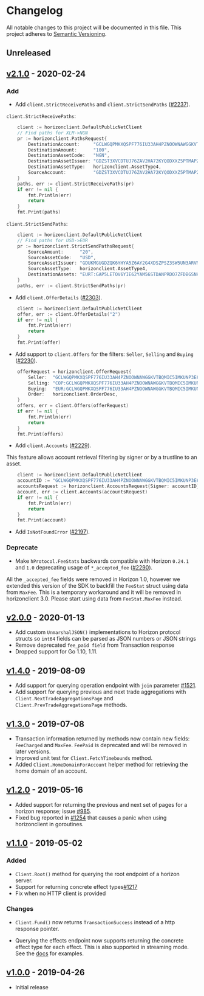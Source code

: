 # Changelog

All notable changes to this project will be documented in this
file.  This project adheres to [Semantic Versioning](http://semver.org/).

## Unreleased

## [v2.1.0](https://github.com/stellar/go/releases/tag/horizonclient-v2.1.0) - 2020-02-24

### Add

- Add `client.StrictReceivePaths` and  `client.StrictSendPaths` ([#2237](https://github.com/stellar/go/pull/2237)).

`client.StrictReceivePaths`:

```go
	client := horizonclient.DefaultPublicNetClient
	// Find paths for XLM->NGN
	pr := horizonclient.PathsRequest{
		DestinationAccount:     "GCLWGQPMKXQSPF776IU33AH4PZNOOWNAWGGKVTBQMIC5IMKUNP3E6NVU",
		DestinationAmount:      "100",
		DestinationAssetCode:   "NGN",
		DestinationAssetIssuer: "GDZST3XVCDTUJ76ZAV2HA72KYQODXXZ5PTMAPZGDHZ6CS7RO7MGG3DBM",
		DestinationAssetType:   horizonclient.AssetType4,
		SourceAccount:          "GDZST3XVCDTUJ76ZAV2HA72KYQODXXZ5PTMAPZGDHZ6CS7RO7MGG3DBM",
	}
	paths, err := client.StrictReceivePaths(pr)
	if err != nil {
		fmt.Println(err)
		return
	}
	fmt.Print(paths)
```

`client.StrictSendPaths`:

```go
	client := horizonclient.DefaultPublicNetClient
	// Find paths for USD->EUR
	pr := horizonclient.StrictSendPathsRequest{
		SourceAmount:      "20",
		SourceAssetCode:   "USD",
		SourceAssetIssuer: "GDUKMGUGDZQK6YHYA5Z6AY2G4XDSZPSZ3SW5UN3ARVMO6QSRDWP5YLEX",
		SourceAssetType:   horizonclient.AssetType4,
		DestinationAssets: "EURT:GAP5LETOV6YIE62YAM56STDANPRDO7ZFDBGSNHJQIYGGKSMOZAHOOS2S",
	}
	paths, err := client.StrictSendPaths(pr)
```

- Add `client.OfferDetails` ([#2303](https://github.com/stellar/go/pull/2303)).

```go
	client := horizonclient.DefaultPublicNetClient
	offer, err := client.OfferDetails("2")
	if err != nil {
		fmt.Println(err)
		return
	}	
	fmt.Print(offer)
```

- Add support to `client.Offers` for the filters: `Seller`, `Selling` and `Buying` ([#2230](https://github.com/stellar/go/pull/2230)).
```go
	offerRequest = horizonclient.OfferRequest{
		Seller:  "GCLWGQPMKXQSPF776IU33AH4PZNOOWNAWGGKVTBQMIC5IMKUNP3E6NVU",
		Selling: "COP:GCLWGQPMKXQSPF776IU33AH4PZNOOWNAWGGKVTBQMIC5IMKUNP3E6NVU",
		Buying:  "EUR:GCLWGQPMKXQSPF776IU33AH4PZNOOWNAWGGKVTBQMIC5IMKUNP3E6NVU",
		Order:   horizonclient.OrderDesc,
	}	
	offers, err = client.Offers(offerRequest)
	if err != nil {
		fmt.Println(err)
		return
	}
	fmt.Print(offers)
```
- Add `client.Accounts` ([#2229](https://github.com/stellar/go/pull/2229)).

This feature allows account retrieval filtering by signer or by a trustline to an asset.

```go
	client := horizonclient.DefaultPublicNetClient
	accountID := "GCLWGQPMKXQSPF776IU33AH4PZNOOWNAWGGKVTBQMIC5IMKUNP3E6NVU"
	accountsRequest := horizonclient.AccountsRequest{Signer: accountID}	
	account, err := client.Accounts(accountsRequest)
	if err != nil {
		fmt.Println(err)
		return
	}	
	fmt.Print(account)
```

- Add `IsNotFoundError` ([#2197](https://github.com/stellar/go/pull/2197)).

### Deprecate

- Make `hProtocol.FeeStats` backwards compatible with Horizon `0.24.1` and `1.0` deprecating usage of `*_accepted_fee` ([#2290](https://github.com/stellar/go/pull/2290)).

All the `_accepted_fee` fields were removed in Horizon 1.0, however we extended this version of the SDK to backfill the `FeeStat` struct using data from `MaxFee`. This is a temporary workaround and it will be removed in horizonclient 3.0. Please start using data from `FeeStat.MaxFee` instead.


## [v2.0.0](https://github.com/stellar/go/releases/tag/horizonclient-v2.0.0) - 2020-01-13

- Add custom `UnmarshalJSON()` implementations to Horizon protocol structs so `int64` fields can be parsed as JSON numbers or JSON strings
- Remove deprecated `fee_paid field` from Transaction response
- Dropped support for Go 1.10, 1.11.

## [v1.4.0](https://github.com/stellar/go/releases/tag/horizonclient-v1.4.0) - 2019-08-09

- Add support for querying operation endpoint with `join` parameter [#1521](https://github.com/stellar/go/issues/1521).
- Add support for querying previous and next trade aggregations with `Client.NextTradeAggregationsPage` and `Client.PrevTradeAggregationsPage` methods.


## [v1.3.0](https://github.com/stellar/go/releases/tag/horizonclient-v1.3.0) - 2019-07-08

- Transaction information returned by methods now contain new fields: `FeeCharged` and `MaxFee`. `FeePaid` is deprecated and will be removed in later versions.
- Improved unit test for `Client.FetchTimebounds` method.
- Added `Client.HomeDomainForAccount` helper method for retrieving the home domain of an account.

## [v1.2.0](https://github.com/stellar/go/releases/tag/horizonclient-v1.2.0) - 2019-05-16

- Added support for returning the previous and next set of pages for a horizon response; issue [#985](https://github.com/stellar/go/issues/985).
- Fixed bug reported in [#1254](https://github.com/stellar/go/issues/1254)  that causes a panic when using horizonclient in goroutines.


## [v1.1.0](https://github.com/stellar/go/releases/tag/horizonclient-v1.1.0) - 2019-05-02

### Added

- `Client.Root()` method for querying the root endpoint of a horizon server.
- Support for returning concrete effect types[#1217](https://github.com/stellar/go/pull/1217)
- Fix when no HTTP client is provided

### Changes

- `Client.Fund()` now returns `TransactionSuccess` instead of a http response pointer.

- Querying the effects endpoint now supports returning the concrete effect type for each effect. This is also supported in streaming mode. See the [docs](https://godoc.org/github.com/stellar/go/clients/horizonclient#Client.Effects) for examples.

## [v1.0.0](https://github.com/stellar/go/releases/tag/horizonclient-v1.0) - 2019-04-26

 * Initial release
